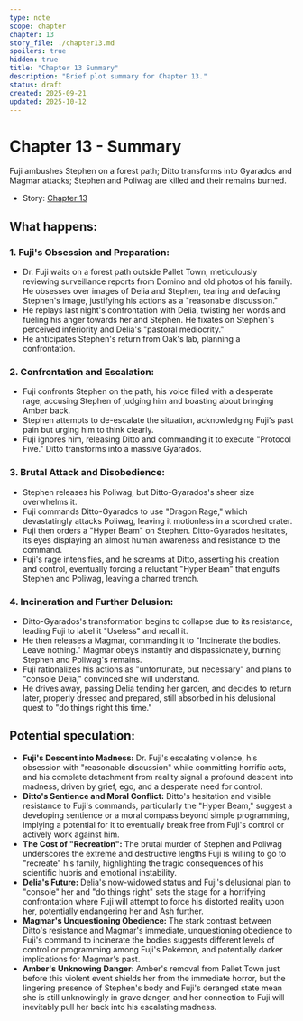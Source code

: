 ```yaml
---
type: note
scope: chapter
chapter: 13
story_file: ./chapter13.md
spoilers: true
hidden: true
title: "Chapter 13 Summary"
description: "Brief plot summary for Chapter 13."
status: draft
created: 2025-09-21
updated: 2025-10-12
---
```


# Chapter 13 - Summary

Fuji ambushes Stephen on a forest path; Ditto transforms into Gyarados and Magmar attacks; Stephen and Poliwag are killed and their remains burned.

- Story: [Chapter 13](./13chapter.md)

## What happens:
### 1. Fuji's Obsession and Preparation:
*   Dr. Fuji waits on a forest path outside Pallet Town, meticulously reviewing surveillance reports from Domino and old photos of his family. He obsesses over images of Delia and Stephen, tearing and defacing Stephen's image, justifying his actions as a "reasonable discussion."
*   He replays last night's confrontation with Delia, twisting her words and fueling his anger towards her and Stephen. He fixates on Stephen's perceived inferiority and Delia's "pastoral mediocrity."
*   He anticipates Stephen's return from Oak's lab, planning a confrontation.

### 2. Confrontation and Escalation:
*   Fuji confronts Stephen on the path, his voice filled with a desperate rage, accusing Stephen of judging him and boasting about bringing Amber back.
*   Stephen attempts to de-escalate the situation, acknowledging Fuji's past pain but urging him to think clearly.
*   Fuji ignores him, releasing Ditto and commanding it to execute "Protocol Five." Ditto transforms into a massive Gyarados.

### 3. Brutal Attack and Disobedience:
*   Stephen releases his Poliwag, but Ditto-Gyarados's sheer size overwhelms it.
*   Fuji commands Ditto-Gyarados to use "Dragon Rage," which devastatingly attacks Poliwag, leaving it motionless in a scorched crater.
*   Fuji then orders a "Hyper Beam" on Stephen. Ditto-Gyarados hesitates, its eyes displaying an almost human awareness and resistance to the command.
*   Fuji's rage intensifies, and he screams at Ditto, asserting his creation and control, eventually forcing a reluctant "Hyper Beam" that engulfs Stephen and Poliwag, leaving a charred trench.

### 4. Incineration and Further Delusion:
*   Ditto-Gyarados's transformation begins to collapse due to its resistance, leading Fuji to label it "Useless" and recall it.
*   He then releases a Magmar, commanding it to "Incinerate the bodies. Leave nothing." Magmar obeys instantly and dispassionately, burning Stephen and Poliwag's remains.
*   Fuji rationalizes his actions as "unfortunate, but necessary" and plans to "console Delia," convinced she will understand.
*   He drives away, passing Delia tending her garden, and decides to return later, properly dressed and prepared, still absorbed in his delusional quest to "do things right this time."

## Potential speculation:
*   **Fuji's Descent into Madness:** Dr. Fuji's escalating violence, his obsession with "reasonable discussion" while committing horrific acts, and his complete detachment from reality signal a profound descent into madness, driven by grief, ego, and a desperate need for control.
*   **Ditto's Sentience and Moral Conflict:** Ditto's hesitation and visible resistance to Fuji's commands, particularly the "Hyper Beam," suggest a developing sentience or a moral compass beyond simple programming, implying a potential for it to eventually break free from Fuji's control or actively work against him.
*   **The Cost of "Recreation":** The brutal murder of Stephen and Poliwag underscores the extreme and destructive lengths Fuji is willing to go to "recreate" his family, highlighting the tragic consequences of his scientific hubris and emotional instability.
*   **Delia's Future:** Delia's now-widowed status and Fuji's delusional plan to "console" her and "do things right" sets the stage for a horrifying confrontation where Fuji will attempt to force his distorted reality upon her, potentially endangering her and Ash further.
*   **Magmar's Unquestioning Obedience:** The stark contrast between Ditto's resistance and Magmar's immediate, unquestioning obedience to Fuji's command to incinerate the bodies suggests different levels of control or programming among Fuji's Pokémon, and potentially darker implications for Magmar's past.
*   **Amber's Unknowing Danger:** Amber's removal from Pallet Town just before this violent event shields her from the immediate horror, but the lingering presence of Stephen's body and Fuji's deranged state mean she is still unknowingly in grave danger, and her connection to Fuji will inevitably pull her back into his escalating madness.


